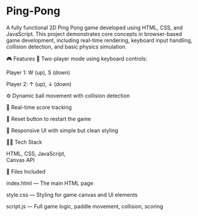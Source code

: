 # Ping-Pong
A fully functional 2D Ping Pong game developed using HTML, CSS, and JavaScript. This project demonstrates core concepts in browser-based game development, including real-time rendering, keyboard input handling, collision detection, and basic physics simulation.

🎮 Features
🧠 Two-player mode using keyboard controls:

Player 1: W (up), S (down)

Player 2: ↑ (up), ↓ (down)

⚙️ Dynamic ball movement with collision detection

🧱 Real-time score tracking

🔁 Reset button to restart the game

🎨 Responsive UI with simple but clean styling

🧑‍💻 Tech Stack

HTML, 
CSS, 
JavaScript,  
Canvas API

📁 Files Included

index.html — The main HTML page

style.css — Styling for game canvas and UI elements

script.js — Full game logic, paddle movement, collision, scoring

